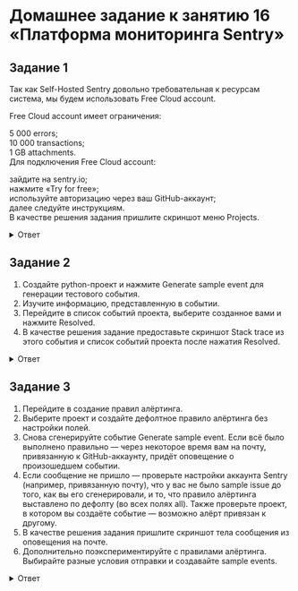 # Домашнее задание к занятию 16 «Платформа мониторинга Sentry»    

## Задание 1   
Так как Self-Hosted Sentry довольно требовательная к ресурсам система, мы будем использовать Free Сloud account.   

Free Cloud account имеет ограничения:   
   
5 000 errors;   
10 000 transactions;   
1 GB attachments.   
Для подключения Free Cloud account:   
   
зайдите на sentry.io;   
нажмите «Try for free»;   
используйте авторизацию через ваш GitHub-аккаунт;   
далее следуйте инструкциям.   
В качестве решения задания пришлите скриншот меню Projects.    

<details>
<summary>Ответ</summary>
<br>

screen 1   

</details>  

## Задание 2   
1. Создайте python-проект и нажмите Generate sample event для генерации тестового события.   
2. Изучите информацию, представленную в событии.   
3. Перейдите в список событий проекта, выберите созданное вами и нажмите Resolved.   
4. В качестве решения задание предоставьте скриншот Stack trace из этого события и список событий проекта после нажатия Resolved.

<details>
<summary>Ответ</summary>
<br>


screen 2

</details>   

## Задание 3   
1. Перейдите в создание правил алёртинга.   
2. Выберите проект и создайте дефолтное правило алёртинга без настройки полей.   
3. Снова сгенерируйте событие Generate sample event. Если всё было выполнено правильно — через некоторое время вам на почту, привязанную к GitHub-аккаунту, придёт оповещение о произошедшем событии.   
4. Если сообщение не пришло — проверьте настройки аккаунта Sentry (например, привязанную почту), что у вас не было sample issue до того, как вы его сгенерировали, и то, что правило алёртинга выставлено по дефолту (во всех полях all). Также проверьте проект, в котором вы создаёте событие — возможно алёрт привязан к другому.   
5. В качестве решения задания пришлите скриншот тела сообщения из оповещения на почте.   
6. Дополнительно поэкспериментируйте с правилами алёртинга. Выбирайте разные условия отправки и создавайте sample events.   
   
<details>
<summary>Ответ</summary>
<br>


screen 2

</details>
